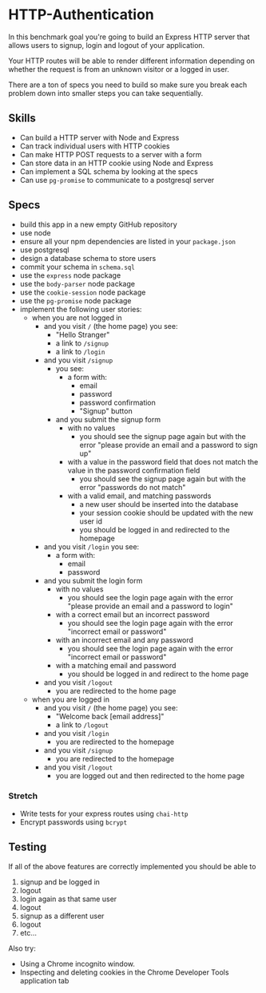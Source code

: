 # HTTP-Authentication

In this benchmark goal you're going to build an Express HTTP server that allows users to signup, login and logout of your application.

Your HTTP routes will be able to render different information depending on whether the request is from an unknown visitor or a logged in user.

There are a ton of specs you need to build so make sure you break each problem down into smaller steps you can take sequentially.

## Skills

- Can build a HTTP server with Node and Express
- Can track individual users with HTTP cookies
- Can make HTTP POST requests to a server with a form
- Can store data in an HTTP cookie using Node and Express
- Can implement a SQL schema by looking at the specs
- Can use `pg-promise` to communicate to a postgresql server

## Specs

- build this app in a new empty GitHub repository
- use node
- ensure all your npm dependencies are listed in your `package.json`
- use postgresql
- design a database schema to store users
- commit your schema in `schema.sql`
- use the `express` node package
- use the `body-parser` node package
- use the `cookie-session` node package
- use the `pg-promise` node package
- implement the following user stories:
  - when you are not logged in
    - and you visit `/` (the home page) you see:
      - "Hello Stranger"
      - a link to `/signup`
      - a link to `/login`
    - and you visit `/signup`
      - you see:
        - a form with:
          - email
          - password
          - password confirmation
          - "Signup" button
      - and you submit the signup form
        - with no values
          - you should see the signup page again but with the error "please provide
          an email and a password to sign up"
        - with a value in the password field that
          does not match the value in the password confirmation field
          - you should see the signup page again but with the error "passwords do
          not match"
        - with a valid email, and matching passwords
          - a new user should be inserted into the database
          - your session cookie should be updated with the new user id
          - you should be logged in and redirected to the homepage
    - and you visit `/login` you see:
      - a form with:
        - email
        - password
    - and you submit the login form
      - with no values
        - you should see the login page again with the error "please provide an
        email and a password to login"
      - with a correct email but an incorrect password
        - you should see the login page again with the error "incorrect email
        or password"
      - with an incorrect email and any password
        - you should see the login page again with the error "incorrect email
        or password"
      - with a matching email and password
        - you should be logged in and redirect to the home page
    - and you visit `/logout`
      - you are redirected to the home page
  - when you are logged in
    - and you visit `/` (the home page) you see:
      - "Welcome back [email address]"
      - a link to `/logout`
    - and you visit `/login`
      - you are redirected to the homepage
    - and you visit `/signup`
      - you are redirected to the homepage
    - and you visit `/logout`
      - you are logged out and then redirected to the home page

### Stretch

- Write tests for your express routes using `chai-http`
- Encrypt passwords using `bcrypt`

## Testing

If all of the above features are correctly implemented you should be able to

1. signup and be logged in
1. logout
1. login again as that same user
1. logout
1. signup as a different user
1. logout
1. etc…

Also try:

- Using a Chrome incognito window.
- Inspecting and deleting cookies in the Chrome Developer Tools application tab
